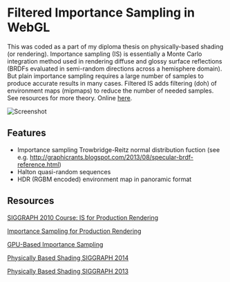 Filtered Importance Sampling in WebGL
=====================================

This was coded as a part of my diploma thesis on physically-based shading (or rendering).
Importance sampling (IS) is essentially a Monte Carlo integration method used in rendering
diffuse and glossy surface reflections (BRDFs evaluated in semi-random directions across a hemisphere domain).
But plain importance sampling requires a large number of samples to produce accurate
results in many cases. Filtered IS adds filtering (doh) of environment maps (mipmaps)
to reduce the number of needed samples.
See resources for more theory. Online [here](http://matejd.github.io/filtered-is/).

![Screenshot](http://matejd.github.io/filtered-is/assets/walt-importance-sampling.png)


Features
--------

- Importance sampling Trowbridge-Reitz normal distribution fuction (see e.g. http://graphicrants.blogspot.com/2013/08/specular-brdf-reference.html)
- Halton quasi-random sequences
- HDR (RGBM encoded) environment map in panoramic format


Resources
---------

[SIGGRAPH 2010 Course: IS for Production Rendering](https://sites.google.com/site/isrendering/)

[Importance Sampling for Production Rendering](http://www.igorsklyar.com/system/documents/papers/4/fiscourse.comp.pdf)

[GPU-Based Importance Sampling](http://http.developer.nvidia.com/GPUGems3/gpugems3_ch20.html)

[Physically Based Shading SIGGRAPH 2014](http://blog.selfshadow.com/publications/s2014-shading-course/)

[Physically Based Shading SIGGRAPH 2013](http://blog.selfshadow.com/publications/s2013-shading-course/)
